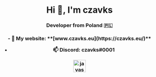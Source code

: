 <h1 align="center">Hi 👋, I'm czavks</h1>
<h3 align="center">Developer from Poland 🇵🇱</h3>

<h3 align="center">- 🔭 My website: **[www.czavks.eu](https://czavks.eu/)**

- 📫 Discord: **czavks#0001**


<p align="center"><a href="#"><img src="https://devicons.github.io/devicon/devicon.git/icons/javascript/javascript-original.svg" alt="javascript" width="40" height="40"/></a></p>
